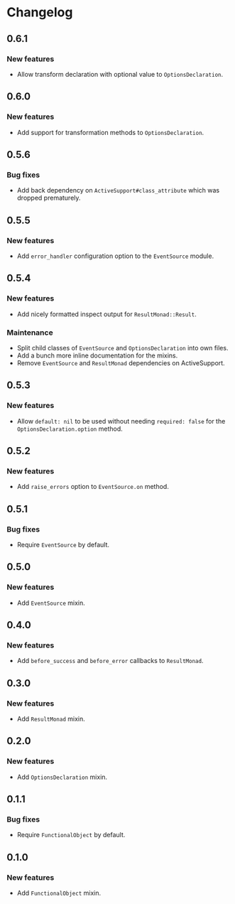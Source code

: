 # Changelog

## 0.6.1

### New features

- Allow transform declaration with optional value to `OptionsDeclaration`.

## 0.6.0

### New features

- Add support for transformation methods to `OptionsDeclaration`.

## 0.5.6

### Bug fixes

- Add back dependency on `ActiveSupport#class_attribute` which was dropped
  prematurely.

## 0.5.5

### New features

- Add `error_handler` configuration option to the `EventSource` module.

## 0.5.4

### New features

- Add nicely formatted inspect output for `ResultMonad::Result`.

### Maintenance

- Split child classes of `EventSource` and `OptionsDeclaration` into own files.
- Add a bunch more inline documentation for the mixins.
- Remove `EventSource` and `ResultMonad` dependencies on ActiveSupport.

## 0.5.3

### New features

- Allow `default: nil` to be used without needing `required: false` for the
  `OptionsDeclaration.option` method.

## 0.5.2

### New features

- Add `raise_errors` option to `EventSource.on` method.

## 0.5.1

### Bug fixes

- Require `EventSource` by default.

## 0.5.0

### New features

- Add `EventSource` mixin.

## 0.4.0

### New features

- Add `before_success` and `before_error` callbacks to `ResultMonad`.

## 0.3.0

### New features

- Add `ResultMonad` mixin.

## 0.2.0

### New features

- Add `OptionsDeclaration` mixin.

## 0.1.1

### Bug fixes

- Require `FunctionalObject` by default.

## 0.1.0

### New features

- Add `FunctionalObject` mixin.

